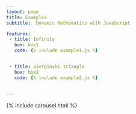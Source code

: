 ```yaml
---
layout: page
title: Examples
subtitle:  Dynamic Mathematics with JavaScript

features:
 - title: Infinity
   box: box1
   code: {% include example1.js %}


 - title: Sierpinski triangle
   box: box2
   code: {% include example2.js %}


---
```


{% include carousel.html %}
